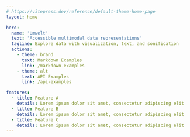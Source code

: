 ```yaml
---
# https://vitepress.dev/reference/default-theme-home-page
layout: home

hero:
  name: 'Umwelt'
  text: 'Accessible multimodal data representations'
  tagline: Explore data with visualization, text, and sonification
  actions:
    - theme: brand
      text: Markdown Examples
      link: /markdown-examples
    - theme: alt
      text: API Examples
      link: /api-examples

features:
  - title: Feature A
    details: Lorem ipsum dolor sit amet, consectetur adipiscing elit
  - title: Feature B
    details: Lorem ipsum dolor sit amet, consectetur adipiscing elit
  - title: Feature C
    details: Lorem ipsum dolor sit amet, consectetur adipiscing elit
---
```

